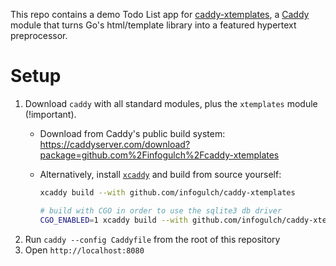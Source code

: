This repo contains a demo Todo List app for
[caddy-xtemplates](https://github.com/infogulch/caddy-xtemplates), a
[Caddy](https://caddyserver.com) module that turns Go's html/template library
into a featured hypertext preprocessor.

# Setup

1. Download `caddy` with all standard modules, plus the `xtemplates` module (!important).
    * Download from Caddy's public build system: https://caddyserver.com/download?package=github.com%2Finfogulch%2Fcaddy-xtemplates
    * Alternatively, install [`xcaddy`](https://github.com/caddyserver/xcaddy) and build from source yourself:

        ```sh
        xcaddy build --with github.com/infogulch/caddy-xtemplates

        # build with CGO in order to use the sqlite3 db driver
        CGO_ENABLED=1 xcaddy build --with github.com/infogulch/caddy-xtemplates
        ```
2. Run `caddy --config Caddyfile` from the root of this repository
3. Open `http://localhost:8080`
